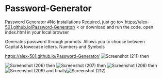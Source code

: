 # Password-Generator
Password Generator
#No Installations Required, just go to>  https://alex-501.github.io/Password-Generator/ < or download and run the code. open index.html in your local browser

Generates password through promots. Allows you to choose between Capital & lowecase letters. Numbers and Symbols


https://alex-501.github.io/Password-Generator/
![Screenshot (211)](https://user-images.githubusercontent.com/68447140/117511259-424d5a00-af42-11eb-9233-f346e59cdff5.png)
then

![Screenshot (206)](https://user-images.githubusercontent.com/68447140/117511401-804a7e00-af42-11eb-871b-7678fca77707.png)
then
![Screenshot (207)](https://user-images.githubusercontent.com/68447140/117511431-8e989a00-af42-11eb-96f8-31eaebef3f06.png)
then
![Screenshot (208)](https://user-images.githubusercontent.com/68447140/117511435-90faf400-af42-11eb-89e5-a2c7277f72e2.png)
then
![Screenshot (209)](https://user-images.githubusercontent.com/68447140/117511439-948e7b00-af42-11eb-936f-ab28679b1018.png)
and finally![Screenshot (212)](https://user-images.githubusercontent.com/68447140/117511773-2e562800-af43-11eb-8280-4abe41d1b196.png)
